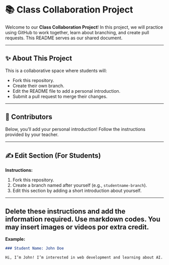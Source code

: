 # 📚 Class Collaboration Project

Welcome to our **Class Collaboration Project**! In this project, we will practice using GitHub to work together, learn about branching, and create pull requests. This README serves as our shared document.

---

## ✨ About This Project

This is a collaborative space where students will:
- Fork this repository.
- Create their own branch.
- Edit the README file to add a personal introduction.
- Submit a pull request to merge their changes.

---

## 👥 Contributors

Below, you’ll add your personal introduction! Follow the instructions provided by your teacher.

---

## ✍️ Edit Section (For Students)

**Instructions:**
1. Fork this repository.
2. Create a branch named after yourself (e.g., `studentname-branch`).
3. Edit this section by adding a short introduction about yourself.

---

## Delete these instructions and add the information required. Use markdown codes. You may insert images or videos por extra credit. 


**Example:**
```markdown 
### Student Name: John Doe

Hi, I’m John! I’m interested in web development and learning about AI. My favorite programming language is JavaScript. 🚀


